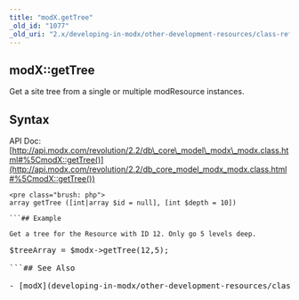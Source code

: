```yaml
---
title: "modX.getTree"
_old_id: "1077"
_old_uri: "2.x/developing-in-modx/other-development-resources/class-reference/modx/modx.gettree"
---
```


## modX::getTree

Get a site tree from a single or multiple modResource instances.

## Syntax

API Doc: [http://api.modx.com/revolution/2.2/db\_core\_model\_modx\_modx.class.html#%5CmodX::getTree()](http://api.modx.com/revolution/2.2/db_core_model_modx_modx.class.html#%5CmodX::getTree())

```
<pre class="brush: php">
array getTree ([int|array $id = null], [int $depth = 10])

```## Example

Get a tree for the Resource with ID 12. Only go 5 levels deep.

```
<pre class="brush: php">
$treeArray = $modx->getTree(12,5);

```## See Also

- [modX](developing-in-modx/other-development-resources/class-reference/modx "modX")